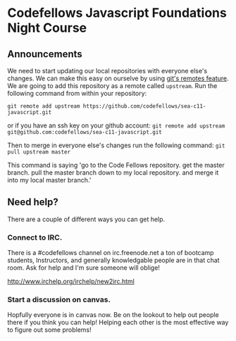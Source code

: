 # Codefellows Javascript Foundations Night Course

## Announcements

We need to start updating our local repositories with everyone else's changes. We can make this easy on ourselve by using [git's remotes feature](http://git-scm.com/book/en/Git-Basics-Working-with-Remotes). We are going to add this repository as a remote called `upstream`. Run the following command from within your repository:

`git remote add upstream https://github.com/codefellows/sea-c11-javascript.git`

or if you have an ssh key on your github account:
`git remote add upstream git@github.com:codefellows/sea-c11-javascript.git`

Then to merge in everyone else's changes run the following command:
`git pull upstream master`

This command is saying 'go to the Code Fellows repository. get the master branch. pull the master branch down to my local repository. and merge it into my local master branch.'

## Need help?
There are a couple of different ways you can get help. 

### Connect to IRC.
There is a #codefellows channel on irc.freenode.net a ton of bootcamp students, Instructors, and generally knowledgable people are in that chat room. Ask for help and I'm sure someone will oblige! 

http://www.irchelp.org/irchelp/new2irc.html

### Start a discussion on canvas.
Hopfully everyone is in canvas now. Be on the lookout to help out people there if you think you can help! Helping each other is the most effective way to figure out some problems!
